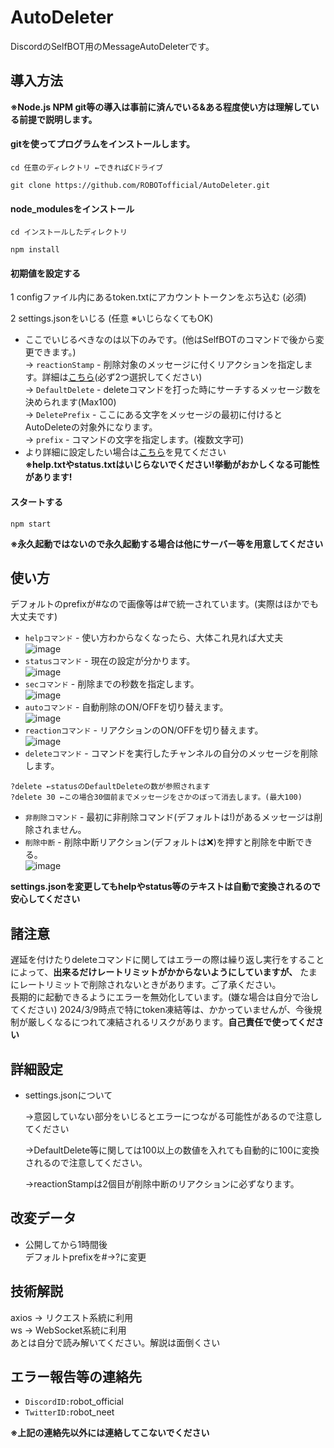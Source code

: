# AutoDeleter
DiscordのSelfBOT用のMessageAutoDeleterです。
## 導入方法
**※Node.js NPM git等の導入は事前に済んでいる&ある程度使い方は理解している前提で説明します。** <br>
#### gitを使ってプログラムをインストールします。
```
cd 任意のディレクトリ ←できればCドライブ

git clone https://github.com/ROBOTofficial/AutoDeleter.git
```
#### node_modulesをインストール
```
cd インストールしたディレクトリ

npm install
```
#### 初期値を設定する
1 configファイル内にあるtoken.txtにアカウントトークンをぶち込む (必須)

2 settings.jsonをいじる (任意 ※いじらなくてもOK)
- ここでいじるべきなのは以下のみです。(他はSelfBOTのコマンドで後から変更できます。) <br>
  → `reactionStamp` - 削除対象のメッセージに付くリアクションを指定します。詳細は[こちら](https://github.com/ROBOTofficial/AutoDeleter?tab=readme-ov-file#%E4%BD%BF%E3%81%84%E6%96%B9)\(必ず2つ選択してください\) <br>
  → `DefaultDelete` - deleteコマンドを打った時にサーチするメッセージ数を決められます(Max100) <br>
  → `DeletePrefix` - ここにある文字をメッセージの最初に付けるとAutoDeleteの対象外になります。 <br>
  → `prefix` - コマンドの文字を指定します。(複数文字可) <br>
- より詳細に設定したい場合は[こちら](https://github.com/ROBOTofficial/AutoDeleter/tree/main?tab=readme-ov-file#%E8%A9%B3%E7%B4%B0%E8%A8%AD%E5%AE%9A)を見てください <br>
**※help.txtやstatus.txtはいじらないでください!挙動がおかしくなる可能性があります!**
#### スタートする
```
npm start
```
**※永久起動ではないので永久起動する場合は他にサーバー等を用意してください**
## 使い方
デフォルトのprefixが#なので画像等は#で統一されています。(実際はほかでも大丈夫です)<br>
- `helpコマンド` - 使い方わからなくなったら、大体これ見れば大丈夫 <br>
![image](https://github.com/ROBOTofficial/AutoDeleter/assets/101011695/f3bc4cbc-6736-4e17-a3ef-efe41061a2b5) <br>
- `statusコマンド` - 現在の設定が分かります。 <br>
![image](https://github.com/ROBOTofficial/AutoDeleter/assets/101011695/2124d96c-cca5-4a3c-baba-7e2a3a7fa149) <br>
- `secコマンド` - 削除までの秒数を指定します。 <br>
![image](https://github.com/ROBOTofficial/AutoDeleter/assets/101011695/17d28b2e-0da9-4941-a203-544c34040ea1) <br>
- `autoコマンド` - 自動削除のON/OFFを切り替えます。 <br>
![image](https://github.com/ROBOTofficial/AutoDeleter/assets/101011695/9249a92a-91a8-4e74-8195-101cb29e894c) <br>
- `reactionコマンド` - リアクションのON/OFFを切り替えます。 <br>
![image](https://github.com/ROBOTofficial/AutoDeleter/assets/101011695/bb0a1bba-0e8c-4b17-92c6-30569c74d744) <br>
- `deleteコマンド` - コマンドを実行したチャンネルの自分のメッセージを削除します。<br>
```
?delete ←statusのDefaultDeleteの数が参照されます
?delete 30 ←この場合30個前までメッセージをさかのぼって消去します。(最大100)
```
- `非削除コマンド` - 最初に非削除コマンド(デフォルトは!)があるメッセージは削除されません。 <br>
- `削除中断` - 削除中断リアクション(デフォルトは❌)を押すと削除を中断できる。<br>
![image](https://github.com/ROBOTofficial/AutoDeleter/assets/101011695/8aedc58a-a767-4740-aece-56192d11ff60) <br>

**settings.jsonを変更してもhelpやstatus等のテキストは自動で変換されるので安心してください**
## 諸注意
遅延を付けたりdeleteコマンドに関してはエラーの際は繰り返し実行をすることによって、**出来るだけレートリミットがかからないようにしていますが、** たまにレートリミットで削除されないときがあります。ご了承ください。<br>
長期的に起動できるようにエラーを無効化しています。(嫌な場合は自分で治してください)
2024/3/9時点で特にtoken凍結等は、かかっていませんが、今後規制が厳しくなるにつれて凍結されるリスクがあります。**自己責任で使ってください**
## 詳細設定
- settings.jsonについて

  →意図していない部分をいじるとエラーにつながる可能性があるので注意してください
  
  →DefaultDelete等に関しては100以上の数値を入れても自動的に100に変換されるので注意してください。

  →reactionStampは2個目が削除中断のリアクションに必ずなります。
## 改変データ
- 公開してから1時間後<br>
デフォルトprefixを#→?に変更
## 技術解説
axios → リクエスト系統に利用<br>
ws → WebSocket系統に利用<br>
あとは自分で読み解いてください。解説は面倒くさい
## エラー報告等の連絡先
- `DiscordID:`robot_official
- `TwitterID:`robot_neet

**※上記の連絡先以外には連絡してこないでください**
